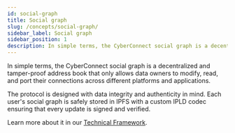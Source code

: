 ```yaml
---
id: social-graph
title: Social graph
slug: /concepts/social-graph/
sidebar_label: Social graph
sidebar_position: 1
description: In simple terms, the CyberConnect social graph is a decentralized and tamper-proof address book that only allows data owners to modify, read, and port their connections across different platforms and applications.
---
```


In simple terms, the CyberConnect social graph is a decentralized and tamper-proof address book that only allows data owners to modify, read, and port their connections across different platforms and applications.

The protocol is designed with data integrity and authenticity in mind. Each user's social graph is safely stored in IPFS with a custom IPLD codec ensuring that every update is signed and verified.

Learn more about it in our [Technical Framework](/V1/protocol/technical-framework/).
